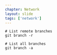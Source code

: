 ```yaml
---
chapter: Network
layout: slide
tags: ['network']
---
```


	# List remote branches
	git branch -r

	# List all branches
	git branch -a



<!--
	# List upstream branches
	git ls-remote origin
-->